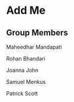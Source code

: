 # Add Me
## Group Members
Maheedhar Mandapati

Rohan Bhandari

Joanna John

Samuel Menkus

Patrick Scott
